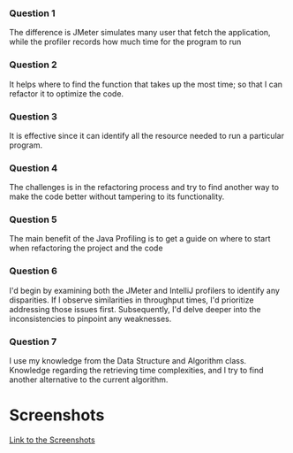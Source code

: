 ### Question 1
The difference is JMeter simulates many user that fetch the application, while the profiler records how much time for the program to run

### Question 2
It helps where to find the function that takes up the most time; so that I can refactor it to optimize the code. 
### Question 3
It is effective since it can identify all the resource needed to run a particular program. 
### Question 4
The challenges is in the refactoring process and try to find another way to make the code better without tampering to its functionality.
### Question 5
The main benefit of the Java Profiling is to get a guide on where to start when refactoring the project and the code
### Question 6
I'd begin by examining both the JMeter and IntelliJ profilers to identify any disparities. If I observe similarities in throughput times, I'd prioritize addressing those issues first. Subsequently, I'd delve deeper into the inconsistencies to pinpoint any weaknesses.

### Question 7
I use my knowledge from the Data Structure and Algorithm class. Knowledge regarding the retrieving time complexities, and I try to find another alternative to the current algorithm.

# Screenshots
[Link to the Screenshots](Screenshots_Adpro_Module_5.pdf)